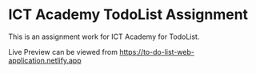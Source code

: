 # ICT Academy TodoList Assignment
This is an assignment work for ICT Academy for TodoList.

Live Preview can be viewed from https://to-do-list-web-application.netlify.app
